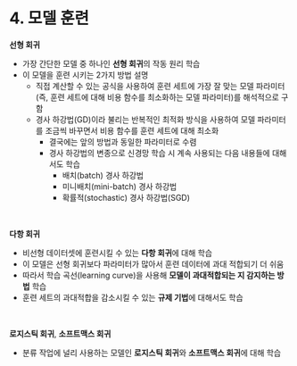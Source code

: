 # 4. 모델 훈련

**선형 회귀**

- 가장 간단한 모델 중 하나인 **선형 회귀**의 작동 원리 학습
- 이 모델을 훈련 시키는 2가지 방법 설명
  - 직접 계산할 수 있는 공식을 사용하여 훈련 세트에 가장 잘 맞는 모델 파라미터(즉, 훈련 세트에 대해 비용 함수를 최소화하는 모델 파라미터)를 해석적으로 구함
  - 경사 하강법(GD)이라 불리는 반복적인 최적화 방식을 사용하여 모델 파라미터를 조금씩 바꾸면서 비용 함수를 훈련 세트에 대해 최소화
    - 결국에는 앞의 방법과 동일한 파라미터로 수렴
    - 경사 하강법의 변종으로 신경망 학습 시 계속 사용되는 다음 내용들에 대해서도 학습
      - 배치(batch) 경사 하강법
      - 미니배치(mini-batch) 경사 하강법
      - 확률적(stochastic) 경사 하강법(SGD)
      
<br>

**다항 회귀**

- 비선형 데이터셋에 훈련시킬 수 있는 **다항 회귀**에 대해 학습
- 이 모델은 선형 회귀보다 파라미터가 많아서 훈련 데이터에 과대 적합되기 더 쉬움
- 따라서 학습 곡선(learning curve)을 사용해 **모델이 과대적합되는 지 감지하는 방법** 학습
- 훈련 세트의 과대적합을 감소시킬 수 있는 **규제 기법**에 대해서도 학습

<br>

**로지스틱 회귀**, **소프트맥스 회귀**

- 분류 작업에 널리 사용하는 모델인 **로지스틱 회귀**와 **소프트맥스 회귀**에 대해 학습